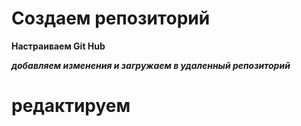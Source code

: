 # Создаем репозиторий

**Настраиваем Git Hub**

***добавляем изменения и загружаем в удаленный репозиторий***
# редактируем
